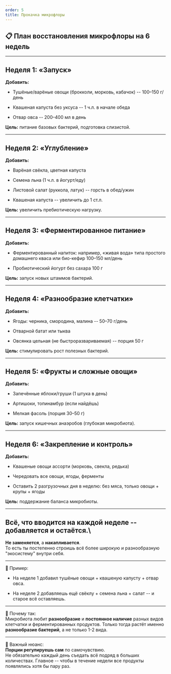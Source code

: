 ```yaml
---
order: 5
title: Прокачка микрофлоры
---
```


## 📋 План восстановления микрофлоры на 6 недель

---

## Неделя 1: «Запуск»

**Добавить:**

-  Тушёные/варёные овощи (брокколи, морковь, кабачок) -- 100–150 г/день

-  Квашеная капуста без уксуса -- 1 ч.л. в начале обеда

-  Отвар овса -- 200–400 мл в день

**Цель:** питание базовых бактерий, подготовка слизистой.

---

## Неделя 2: «Углубление»

**Добавить:**

-  Варёная свёкла, цветная капуста

-  Семена льна (1 ч.л. в йогурт/еду)

-  Листовой салат (руккола, латук) -- горсть в обед/ужин

-  Квашеная капуста -- увеличить до 1 ст.л.

**Цель:** увеличить пребиотическую нагрузку.

---

## Неделя 3: «Ферментированное питание»

**Добавить:**

-  Ферментированный напиток: например, «живая вода» типа простого домашнего кваса или био-кефир 100–150 мл/день

-  Пробиотический йогурт без сахара 100 г

**Цель:** запуск новых штаммов бактерий.

---

## Неделя 4: «Разнообразие клетчатки»

**Добавить:**

-  Ягоды: черника, смородина, малина -- 50–70 г/день

-  Отварной батат или тыква

-  Овсянка цельная (не быстроразвариваемая) -- порция 50 г

**Цель:** стимулировать рост полезных бактерий.

---

## Неделя 5: «Фрукты и сложные овощи»

**Добавить:**

-  Запечённые яблоки/груши (1 штука в день)

-  Артишоки, топинамбур (если найдёшь)

-  Мелкая фасоль (порция 30–50 г)

**Цель:** запуск кишечных анаэробов (глубокая микробиота).

---

## Неделя 6: «Закрепление и контроль»

**Добавить:**

-  Квашеные овощи ассорти (морковь, свекла, редька)

-  Чередовать все овощи, ягоды, ферменты

-  Оставить 2 разгрузочных дня в неделю: без мяса, только овощи + крупы + ягоды

**Цель:** поддержание баланса микробиоты.

---

## **Всё, что вводится на каждой неделе -- добавляется и остаётся.**\
**Не заменяется**, а **накапливается**.\
То есть ты постепенно строишь всё более широкую и разнообразную "экосистему" внутри себя.

---

🔹 Пример:

-  На неделе 1 добавил тушёные овощи + квашеную капусту + отвар овса.

-  На неделе 2 добавляешь ещё свёклу + семена льна + салат -- и старое всё оставляешь.

---

🔹 Почему так:\
Микробиота любит **разнообразие** и **постоянное наличие** разных видов клетчатки и ферментированных продуктов. Только тогда растёт именно **разнообразие бактерий**, а не только 1-2 вида.

---

🔹 Важный нюанс:\
**Порции регулируешь сам** по самочувствию.\
Не обязательно каждый день съедать всё подряд в больших количествах. Главное -- чтобы в течение недели все продукты появлялись хотя бы пару раз.


